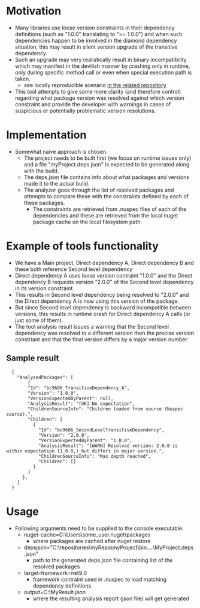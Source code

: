 # Motivation
- Many libraries use loose version constraints in their dependency definitions (such as "1.0.0" translating to ">= 1.0.0") and when such dependencies happen to be involved in the diamond dependency situation, this may result in silent version upgrade of the transitive dependency.
- Such an upgrade may very realistically result in binary incompatibility which may manifest in the devilish manner by crashing only in runtime, only during specific method call or even when special execution path is taken.
  - see locally reproducible scenario [in the related repository](https://github.com/Demo30/deps-in-dotnet/tree/scenario/bc9686)
- This tool attempts to give some more clarity (and therefore control) regarding what package version was resolved against which version constraint and provide the developer with warnings in cases of suspicious or potentially problematic version resolutions.

# Implementation
- Somewhat naive approach is chosen.
  - The project needs to be built first (we focus on runtime issues only) and a file "myProject.deps.json" is expected to be generated along with the build.
  - The deps.json file contains info about what packages and versions made it to the actual build.
  - The analyzer goes through the list of resolved packages and attempts to compare these with the constraints defined by each of these packages.
    - The constraints are retrieved from .nuspec files of each of the dependencies and these are retrieved from the local nuget package cache on the local filesystem path.
 
# Example of tools functionality
- We have a Main project, Direct dependency A, Direct dependency B and these both reference Second level dependency
- Direct dependency A uses loose version contraint "1.0.0" and the Direct dependency B requests version "2.0.0" of the Second level dependency in its version constraint.
- This results in Second level dependency being resolved to "2.0.0" and the Direct dependency A is now using this version of the package.
- But since Second level dependency is backward incompatible between versions, this results in runtime crash for Direct dependency A calls (or just some of them).
- The tool analysis result issues a warning that the Second level dependency was resolved to a different version then the precise version constriant and that the final version differs by a major version number.

## Sample result

```
  {
    "AnalyzedPackages": [
        {
        "Id": "bc9686_TransitiveDependency_A",
        "Version": "1.0.0",
        "VersionExpectedByParent": null,
        "AnalysisResult": "[OK] No expectation",
        "ChildrenSourceInfo": "Children loaded from source (Nuspec source).",
        "Children": [
          {
            "Id": "bc9686_SecondLevelTransitiveDependency",
            "Version": "2.0.0",
            "VersionExpectedByParent": "1.0.0",
            "AnalysisResult": "[WARN] Resolved version: 2.0.0 is within expectation [1.0.0,) but differs in major version.",
            "ChildrenSourceInfo": "Max depth reached",
            "Children": []
          }
        ]
      },
    ]
  }
```

# Usage
- Following arguments need to be supplied to the console executable:
  - nuget-cache=C:\Users\some_user\.nuget\packages
    - where packages are cached after nuget restore
  - depsjson="C:\repositories\myRepo\myProject\bin\....\MyProject.deps.json"
    - path to the generated deps.json file containing list of the resolved packages
  - target-framework=net9.0
    - framework contraint used in .nuspec to load matching dependency definitions
  - output=C:\MyResult.json
    - where the resulting analysis report (json file) will get generated

